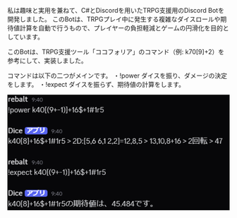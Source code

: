 私は趣味と実用を兼ねて、C#とDiscordを用いたTRPG支援用のDiscord Botを開発しました。
このBotは、TRPGプレイ中に発生する複雑なダイスロールや期待値計算を自動で行うもので、プレイヤーの負担軽減とゲームの円滑化を目的としています。

このBotは、TRPG支援ツール「ココフォリア」のコマンド（例: k70[9]+2）を参考にして、実装しました。

コマンドは以下の二つがメインです。
・!power
    ダイスを振り、ダメージの決定をします。
・!expect
    ダイスを振らず、期待値の計算をします。

![実行画面](image/result.png)
